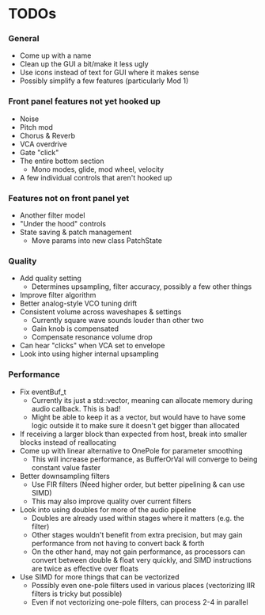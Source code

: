 # TODOs

### General

* Come up with a name
* Clean up the GUI a bit/make it less ugly
* Use icons instead of text for GUI where it makes sense
* Possibly simplify a few features (particularly Mod 1)

### Front panel features not yet hooked up

* Noise
* Pitch mod
* Chorus & Reverb
* VCA overdrive
* Gate "click"
* The entire bottom section
  * Mono modes, glide, mod wheel, velocity
* A few individual controls that aren't hooked up

### Features not on front panel yet

* Another filter model
* "Under the hood" controls
* State saving & patch management
  * Move params into new class PatchState

### Quality

* Add quality setting
  * Determines upsampling, filter accuracy, possibly a few other things
* Improve filter algorithm
* Better analog-style VCO tuning drift
* Consistent volume across waveshapes & settings
  * Currently square wave sounds louder than other two
  * Gain knob is compensated
  * Compensate resonance volume drop
* Can hear "clicks" when VCA set to envelope
* Look into using higher internal upsampling

### Performance

* Fix eventBuf_t
  * Currently its just a std::vector, meaning can allocate memory during audio callback. This is bad!
  * Might be able to keep it as a vector, but would have to have some logic outside it to make sure it doesn't get bigger than allocated
* If receiving a larger block than expected from host, break into smaller blocks instead of reallocating
* Come up with linear alternative to OnePole for parameter smoothing
  * This will increase performance, as BufferOrVal will converge to being constant value faster
* Better downsampling filters
  * Use FIR filters (Need higher order, but better pipelining & can use SIMD)
  * This may also improve quality over current filters
* Look into using doubles for more of the audio pipeline
  * Doubles are already used within stages where it matters (e.g. the filter)
  * Other stages wouldn't benefit from extra precision, but may gain performance from not having to convert back & forth
  * On the other hand, may not gain performance, as processors can convert between double & float very quickly, and SIMD instructions are twice as effective over floats
* Use SIMD for more things that can be vectorized
  * Possibly even one-pole filters used in various places (vectorizing IIR filters is tricky but possible)
  * Even if not vectorizing one-pole filters, can process 2-4 in parallel
